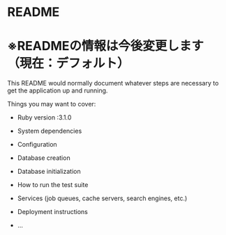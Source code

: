 # README
# ※READMEの情報は今後変更します（現在：デフォルト）
This README would normally document whatever steps are necessary to get the
application up and running.

Things you may want to cover:

* Ruby version :3.1.0

* System dependencies

* Configuration

* Database creation

* Database initialization

* How to run the test suite

* Services (job queues, cache servers, search engines, etc.)

* Deployment instructions

* ...
